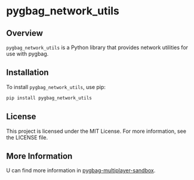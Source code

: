 # pygbag_network_utils

## Overview

`pygbag_network_utils` is a Python library that provides network utilities for use with pygbag.

## Installation

To install `pygbag_network_utils`, use pip:

```sh
pip install pygbag_network_utils
```

## License

This project is licensed under the MIT License. For more information, see the LICENSE file.

## More Information

U can find more information in [pygbag-multiplayer-sandbox](https://github.com/thetechnicker/pygbag-multiplayer-sandbox).
